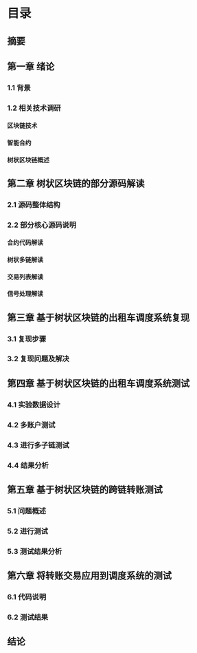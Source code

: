 # 目录
## 摘要
## 第一章 绪论
### 1.1 背景
### 1.2 相关技术调研
#### 区块链技术
#### 智能合约
#### 树状区块链概述
## 第二章 树状区块链的部分源码解读
### 2.1 源码整体结构
### 2.2 部分核心源码说明
#### 合约代码解读
#### 树状多链解读
#### 交易列表解读
#### 信号处理解读
## 第三章 基于树状区块链的出租车调度系统复现
### 3.1 复现步骤
### 3.2 复现问题及解决
## 第四章 基于树状区块链的出租车调度系统测试
### 4.1 实验数据设计
### 4.2 多账户测试
### 4.3 进行多子链测试
### 4.4 结果分析
## 第五章 基于树状区块链的跨链转账测试
### 5.1 问题概述
### 5.2 进行测试
### 5.3 测试结果分析
## 第六章 将转账交易应用到调度系统的测试
### 6.1 代码说明
### 6.2 测试结果
## 结论